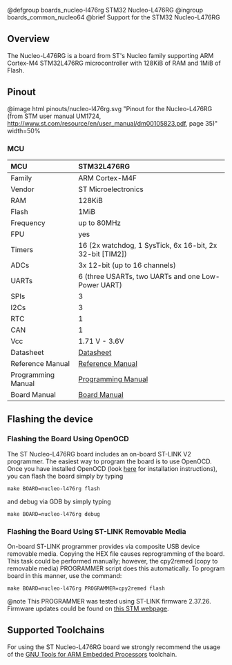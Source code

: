 @defgroup    boards_nucleo-l476rg STM32 Nucleo-L476RG
@ingroup     boards_common_nucleo64
@brief       Support for the STM32 Nucleo-L476RG


## Overview

The Nucleo-L476RG is a board from ST's Nucleo family supporting ARM Cortex-M4
STM32L476RG microcontroller with 128KiB of RAM and 1MiB of Flash.

## Pinout

@image html pinouts/nucleo-l476rg.svg "Pinout for the Nucleo-L476RG (from STM user manual UM1724, http://www.st.com/resource/en/user_manual/dm00105823.pdf, page 35)" width=50%

### MCU

| MCU        |   STM32L476RG     |
|:---------- |:----------------- |
| Family     | ARM Cortex-M4F    |
| Vendor     | ST Microelectronics|
| RAM        | 128KiB            |
| Flash      | 1MiB              |
| Frequency  | up to 80MHz       |
| FPU        | yes               |
| Timers     | 16 (2x watchdog, 1 SysTick, 6x 16-bit, 2x 32-bit [TIM2])  |
| ADCs       | 3x 12-bit (up to 16 channels) |
| UARTs      | 6 (three USARTs, two UARTs and one Low-Power UART) |
| SPIs       | 3                 |
| I2Cs       | 3                 |
| RTC        | 1                 |
| CAN        | 1                 |
| Vcc        | 1.71 V - 3.6V     |
| Datasheet  | [Datasheet](https://www.st.com/resource/en/datasheet/stm32l476je.pdf) |
| Reference Manual | [Reference Manual](http://www.st.com/content/ccc/resource/technical/document/reference_manual/02/35/09/0c/4f/f7/40/03/DM00083560.pdf/files/DM00083560.pdf/jcr:content/translations/en.DM00083560.pdf) |
| Programming Manual | [Programming Manual](http://www.st.com/content/ccc/resource/technical/document/programming_manual/6c/3a/cb/e7/e4/ea/44/9b/DM00046982.pdf/files/DM00046982.pdf/jcr:content/translations/en.DM00046982.pdf) |
| Board Manual   | [Board Manual](https://www.st.com/content/ccc/resource/technical/document/user_manual/98/2e/fa/4b/e0/82/43/b7/DM00105823.pdf/files/DM00105823.pdf/jcr:content/translations/en.DM00105823.pdf) |

## Flashing the device

### Flashing the Board Using OpenOCD

The ST Nucleo-L476RG board includes an on-board ST-LINK V2 programmer. The
easiest way to program the board is to use OpenOCD. Once you have installed
OpenOCD (look [here](https://github.com/RIOT-OS/RIOT/wiki/OpenOCD) for
installation instructions), you can flash the board simply by typing

```
make BOARD=nucleo-l476rg flash
```
and debug via GDB by simply typing
```
make BOARD=nucleo-l476rg debug
```

### Flashing the Board Using ST-LINK Removable Media

On-board ST-LINK programmer provides via composite USB device removable media.
Copying the HEX file causes reprogramming of the board. This task
could be performed manually; however, the cpy2remed (copy to removable
media) PROGRAMMER script does this automatically. To program board in
this manner, use the command:
```
make BOARD=nucleo-l476rg PROGRAMMER=cpy2remed flash
```
@note This PROGRAMMER was tested using ST-LINK firmware 2.37.26. Firmware updates
could be found on [this STM webpage](https://www.st.com/en/development-tools/stsw-link007.html).


## Supported Toolchains

For using the ST Nucleo-L476RG board we strongly recommend the usage of the
[GNU Tools for ARM Embedded Processors](https://launchpad.net/gcc-arm-embedded)
toolchain.
